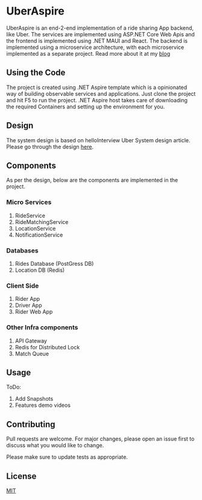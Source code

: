 # UberAspire
UberAspire is an end-2-end implementation of a ride sharing App backend, like Uber. The services are implemented using ASP.NET Core Web Apis and the frontend is implemented using .NET MAUI and React.
The backend is implemented using a microservice architecture, with each microservice implemented as a separate project.
Read more about it at my [blog](https://www.sidy.me/blog/uberaspire-implement-ride-sharing-backend-app)

## Using the Code
The project is created using .NET Aspire template  which is a opinionated way of building observable services and applications. Just clone the project and hit F5 to run the project.
.NET Aspire host takes care of downloading the required Containers and setting up the environment for you.

## Design
The system design is based on helloInterview Uber System design article.
Please go through the design [here](https://www.hellointerview.com/learn/system-design/problem-breakdowns/uber).

## Components 
As per the design, below are the components are implemented in the project.

### Micro Services
1. RideService
2. RideMatchingService
3. LocationService
4. NotificationService

### Databases
1. Rides Database (PostGress DB)
2. Location DB (Redis)

### Client Side
1. Rider App 
2. Driver App
3. Rider Web App

### Other Infra components
1. API Gateway
2. Redis for Distributed Lock
3. Match Queue

## Usage

ToDo:
1. Add Snapshots
2. Features demo videos

## Contributing

Pull requests are welcome. For major changes, please open an issue first
to discuss what you would like to change.

Please make sure to update tests as appropriate.

## License

[MIT](https://choosealicense.com/licenses/mit/)
